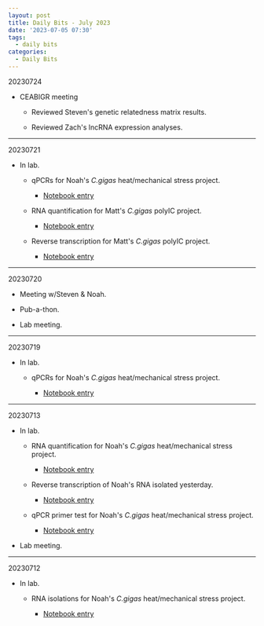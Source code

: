 ```yaml
---
layout: post
title: Daily Bits - July 2023
date: '2023-07-05 07:30'
tags: 
  - daily bits
categories: 
  - Daily Bits
---
```


20230724

- CEABIGR meeting

  - Reviewed Steven's genetic relatedness matrix results.

  - Reviewed Zach's lncRNA expression analyses.

---

20230721

- In lab.

  - qPCRs for Noah's _C.gigas_ heat/mechanical stress project. 

    - [Notebook entry](https://robertslab.github.io/sams-notebook/2023/07/21/qPCR-C.gigas-Ctenidia-cDNA-for-Noah's-Heat-Mechanical-Stress-Project.html)

  - RNA quantification for Matt's _C.gigas_ polyIC project.

    - [Notebook entry](https://robertslab.github.io/sams-notebook/2023/07/21/RNA-Quantification-C.gigas-PolyIC.html)

  - Reverse transcription for Matt's _C.gigas_ polyIC project.

    - [Notebook entry](https://robertslab.github.io/sams-notebook/2023/07/21/Reverse-Transcription-C.gigas-PolyIC-RNA.html)

---

20230720

- Meeting w/Steven & Noah.

- Pub-a-thon.

- Lab meeting.

---

20230719

- In lab.

  - qPCRs for Noah's _C.gigas_ heat/mechanical stress project. 

    - [Notebook entry](https://robertslab.github.io/sams-notebook/2023/07/19/qPCR-C.gigas-Ctenidia-cDNA-for-Noah's-Heat-Mechanical-Stress-Project.html)

---

20230713

- In lab.

  - RNA quantification for Noah's _C.gigas_ heat/mechanical stress project.

    - [Notebook entry](https://robertslab.github.io/sams-notebook/2023/07/13/RNA-Quantification-C.gigas-RNA-from-Noah's-Heat-Mechanical-Stress-Project.html)

  - Reverse transcription of Noah's RNA isolated yesterday.

    - [Notebook entry](https://robertslab.github.io/sams-notebook/2023/07/13/Reverse-Transcription-C.gigas-RNA-from-Noah's-Heat-Mechanical-Stress-Project.html)

  - qPCR primer test for Noah's _C.gigas_ heat/mechanical stress project.

    - [Notebook entry](https://robertslab.github.io/sams-notebook/2023/07/13/qPCR-C.gigas-cDNA-Primer-Tests-for-Noah's-Heat-Mechanical-Stress-Project.html)

- Lab meeting.

---

20230712

- In lab.

  - RNA isolations for Noah's _C.gigas_ heat/mechanical stress project.

    - [Notebook entry](https://robertslab.github.io/sams-notebook/2023/07/12/RNA-Isolation-C.gigas-Ctenidia-from-Noah's-Heat-Mechanical-Stress-Project.html)